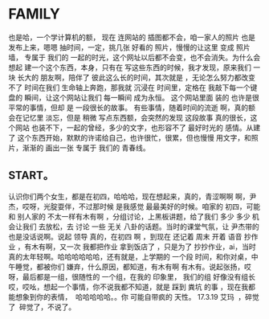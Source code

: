   
# FAMILY   
也是哈，一个学计算机的额， 现在 连网站的 插图都不会，咱一家人的照片 也是 发布上来，嗯嗯 抽时间，一定，挑几张 好看的 照片，慢慢的让这里 变成 照片墙， 专属于 我们的 一起的时光，这个网址以后都不会变，也不会消失。为什么会想起 建一个这个东西，本身，只有在 写这些东西的时候，我才发现，原来我们 一块 长大的 朋友啊，陪伴了 彼此这么长的时间，其次就是 ，无论怎么努力都改变不了  时间在我们 生命轴上奔跑，那我就 沉浸在 时间里，定格在 我敲下每一个键盘的 瞬间，让这个网站让我们 每一瞬间 成为永恒。
这个网站里面 装的 也许是很 平常的事情，但却 是 一段很长的故事。 有些事情，随着时间的流逝 啊，真的额 会在记忆里 淡忘，但是 稍微 写点东西额，会突然的发现 这段故事 真的很长，这个网站 也装不下，一起的曾经，多少的文字，也形容不了 最好时光的 感情。从建了 这个东西开始，默默的许诺给自己，也许很忙，很累，但也慢慢 用文字，和照片，渐渐的 画出一张 专属于 我们的 青春线。

##  START。
认识你们两个女生，都是在初四，哈哈哈，现在想起来，真的，青涩啊啊 啊，尹杰，哎呀，光腚耍伴，不过那时候 是我感觉 最最美好的时候。咱家的 初四，可能和 别人家的 不太一样有木有啊 ，分组讨论，上黑板讲题，给了我们 多少 多少 机会让我们 去放松，去 讨论 一些 无关 八卦的话题。当时的课堂气氛，让 尹杰带的 也是没话说啊。说起 领导 真的，在初四 啊 ，到现在 还记着 周末 开着 语音 抄作业 ，有木有啊，又一次 我都把作业 拿到饭店了 ，只是为了 抄抄作业，ai，当时真的太年轻啊。哈哈哈哈哈哈，还有就是，上学期的 一个段 时间，和你对桌，中午睡觉，都被你们 嫌弃，什么原因，都知道，有木有啊 有木有。说起张扬，哎呀，最后都是一组，很随性的 一个组，在我的 印象里， 我们的组 好像没有组长哎，哎吆，想起一个事情，你不说我都不知道，就是 踩到 粪坑 的事 ，现在我都能想象到你的表情，  哈哈哈哈哈。。你 可能自带疯的 天性。 17.3.19 艾玛  ，碎觉了  碎觉了，不说了。
